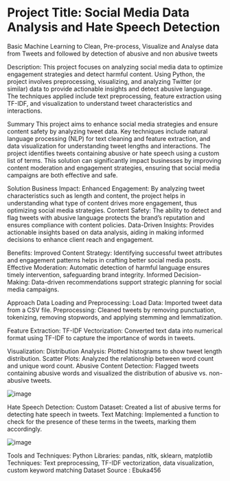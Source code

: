 # Project Title: Social Media Data Analysis and Hate Speech Detection

Basic Machine Learning to Clean, Pre-process, Visualize and Analyse data from Tweets and followed by detection of abusive and non abusive tweets

Description: This project focuses on analyzing social media data to optimize engagement strategies and detect harmful content. Using Python, the project involves preprocessing, visualizing, and analyzing Twitter (or similar) data to provide actionable insights and detect abusive language. The techniques applied include text preprocessing, feature extraction using TF-IDF, and visualization to understand tweet characteristics and interactions.

Summary
This project aims to enhance social media strategies and ensure content safety by analyzing tweet data. Key techniques include natural language processing (NLP) for text cleaning and feature extraction, and data visualization for understanding tweet lengths and interactions. The project identifies tweets containing abusive or hate speech using a custom list of terms. This solution can significantly impact businesses by improving content moderation and engagement strategies, ensuring that social media campaigns are both effective and safe.

Solution
Business Impact: Enhanced Engagement: By analyzing tweet characteristics such as length and content, the project helps in understanding what type of content drives more engagement, thus optimizing social media strategies.
Content Safety: The ability to detect and flag tweets with abusive language protects the brand’s reputation and ensures compliance with content policies.
Data-Driven Insights: Provides actionable insights based on data analysis, aiding in making informed decisions to enhance client reach and engagement.

Benefits:
Improved Content Strategy: Identifying successful tweet attributes and engagement patterns helps in crafting better social media posts.
Effective Moderation: Automatic detection of harmful language ensures timely intervention, safeguarding brand integrity.
Informed Decision-Making: Data-driven recommendations support strategic planning for social media campaigns.

Approach
Data Loading and Preprocessing:
Load Data: Imported tweet data from a CSV file.
Preprocessing: Cleaned tweets by removing punctuation, tokenizing, removing stopwords, and applying stemming and lemmatization.

Feature Extraction:
TF-IDF Vectorization: Converted text data into numerical format using TF-IDF to capture the importance of words in tweets.

Visualization:
Distribution Analysis: Plotted histograms to show tweet length distribution.
Scatter Plots: Analyzed the relationship between word count and unique word count.
Abusive Content Detection: Flagged tweets containing abusive words and visualized the distribution of abusive vs. non-abusive tweets.

![image](https://github.com/user-attachments/assets/1752aa6f-2c11-4a14-bc4a-930846b282d1)


Hate Speech Detection:
Custom Dataset: Created a list of abusive terms for detecting hate speech in tweets.
Text Matching: Implemented a function to check for the presence of these terms in the tweets, marking them accordingly.

![image](https://github.com/user-attachments/assets/a15fd222-aac8-4ddf-9e82-8bf033f8b254)

Tools and Techniques:
Python Libraries: pandas, nltk, sklearn, matplotlib
Techniques: Text preprocessing, TF-IDF vectorization, data visualization, custom keyword matching
Dataset Source : Ebuka456
